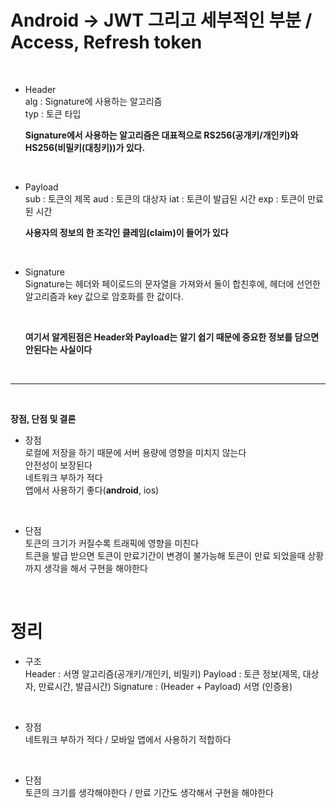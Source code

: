 # Android -> JWT 그리고 세부적인 부분 / Access, Refresh token

<br>

* Header   
    alg : Signature에 사용하는 알고리즘   
    typ : 토큰 타입   

    **Signature에서 사용하는 알고리즘은 대표적으로 RS256(공개키/개인키)와 HS256(비밀키(대칭키))가 있다.**

<br>

* Payload   
    sub : 토큰의 제목
    aud : 토큰의 대상자
    iat : 토큰이 발급된 시간
    exp : 토큰이 만료된 시간
 
    **사용자의 정보의 한 조각인 클레임(claim)이 들어가 있다**

<br>

* Signature   
    Signature는 헤더와 페이로드의 문자열을 가져와서 둘이 합친후에, 헤더에 선언한 알고리즘과 key 값으로 암호화를 한 값이다.

    <br>

    **여기서 알게된점은 Header와 Payload는 알기 쉽기 때문에 중요한 정보를 담으면 안된다는 사실이다**

<br>

* * *

<br>

**장점, 단점 및 결론**

* 장점    
    로컬에 저장을 하기 때문에 서버 용량에 영향을 미치지 않는다   
    안전성이 보장된다    
    네트워크 부하가 적다    
    앱에서 사용하기 좋다(**android**, ios)

<br>

* 단점  
    토큰의 크기가 커질수록 트래픽에 영향을 미친다   
    트큰을 발급 받으면 토큰이 만료기간이 변경이 불가능해 토큰이 만료 되었을때 상황까지 생각을 해서 구현을 해야한다

<br>

# 정리

* 구조   
    Header : 서명 알고리즘(공개키/개인키, 비밀키)
    Payload : 토큰 정보(제목, 대상자, 만료시간, 발급시간)
    Signature : (Header + Payload) 서명 (인증용)

<br>

* 장점   
    네트워크 부하가 적다 / 모바일 앱에서 사용하기 적합하다

<br>

* 단점   
    토큰의 크기를 생각해야한다 / 만료 기간도 생각해서 구현을 해야한다